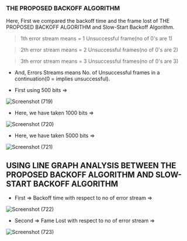    ###                      THE PROPOSED BACKOFF ALGORITHM
   
   
   Here, First we compared the backoff time and the frame lost of THE PROPOSED BACKOFF ALGORITHM and Slow-Start Backoff Algorithm.
   > 1th error stream means = 1 Unsuccessful frame(no of 0's are 1) 
   
   > 2th error stream means = 2 Unsuccessful frames(no of 0's are 2)
   
   > 3th error stream means = 3 Unsuccessful frames(no of 0's are 3)
  
  * And, Errors Streams means No. of Unsuccessful frames in a continuation(0 = implies unsuccessful).



* First using 500 bits =>
   
![Screenshot (719)](https://user-images.githubusercontent.com/46487696/100210129-a4844680-2f30-11eb-97de-9568896c9b00.png)


* Here, we have taken 1000 bits => 

![Screenshot (720)](https://user-images.githubusercontent.com/46487696/100210133-a51cdd00-2f30-11eb-8e85-960575ee2fe4.png)



* Here, we have taken 5000 bits => 


![Screenshot (721)](https://user-images.githubusercontent.com/46487696/100210134-a64e0a00-2f30-11eb-8ffe-d43be32c1a91.png)



## USING LINE GRAPH ANALYSIS BETWEEN THE PROPOSED BACKOFF ALGORITHM AND SLOW-START BACKOFF ALGORITHM


* First => Backoff time with respect to no of error stream =>


![Screenshot (722)](https://user-images.githubusercontent.com/46487696/100211454-2a54c180-2f32-11eb-891a-94e56cb9bcbf.png)


* Second => Fame Lost with respect to no of error stream =>


![Screenshot (723)](https://user-images.githubusercontent.com/46487696/100211457-2c1e8500-2f32-11eb-98c3-d2750928bb71.png)


